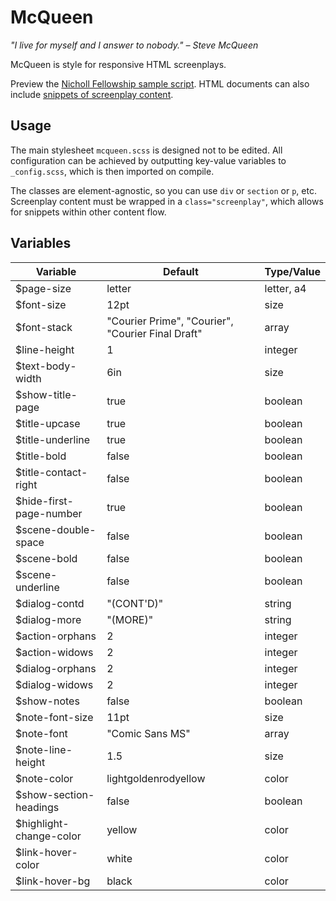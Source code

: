 McQueen
=======

*"I live for myself and I answer to nobody." – Steve McQueen*

McQueen is style for responsive HTML screenplays.

Preview the [Nicholl Fellowship sample script][1]. HTML documents can
also include [snippets of screenplay content][2].

Usage
-----

The main stylesheet `mcqueen.scss` is designed not to be edited. All
configuration can be achieved by outputting key-value variables to
`_config.scss`, which is then imported on compile.

The classes are element-agnostic, so you can use `div` or `section` or
`p`, etc. Screenplay content must be wrapped in a `class="screenplay"`,
which allows for snippets within other content flow.

Variables
---------

| Variable                | Default                                           | Type/Value |
|-------------------------|---------------------------------------------------|------------|
| $page-size              | letter                                            | letter, a4 |
| $font-size              | 12pt                                              | size       |
| $font-stack             | "Courier Prime", "Courier", "Courier Final Draft" | array      |
| $line-height            | 1                                                 | integer    |
| $text-body-width        | 6in                                               | size       |
| $show-title-page        | true                                              | boolean    |
| $title-upcase           | true                                              | boolean    |
| $title-underline        | true                                              | boolean    |
| $title-bold             | false                                             | boolean    |
| $title-contact-right    | false                                             | boolean    |
| $hide-first-page-number | true                                              | boolean    |
| $scene-double-space     | false                                             | boolean    |
| $scene-bold             | false                                             | boolean    |
| $scene-underline        | false                                             | boolean    |
| $dialog-contd           | "(CONT'D)"                                        | string     |
| $dialog-more            | "(MORE)"                                          | string     |
| $action-orphans         | 2                                                 | integer    |
| $action-widows          | 2                                                 | integer    |
| $dialog-orphans         | 2                                                 | integer    |
| $dialog-widows          | 2                                                 | integer    |
| $show-notes             | false                                             | boolean    |
| $note-font-size         | 11pt                                              | size       |
| $note-font              | "Comic Sans MS"                                   | array      |
| $note-line-height       | 1.5                                               | size       |
| $note-color             | lightgoldenrodyellow                              | color      |
| $show-section-headings  | false                                             | boolean    |
| $highlight-change-color | yellow                                            | color      |
| $link-hover-color       | white                                             | color      |
| $link-hover-bg          | black                                             | color      |


[1]: https://git.bydasein.com/mcqueen/plain/sample/sample.html
[2]: https://git.bydasein.com/mcqueen/plain/sample/snippet.html
